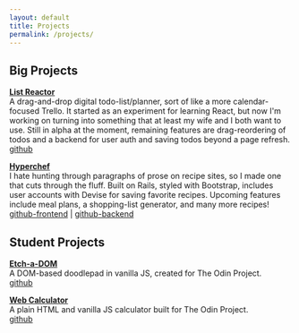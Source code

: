 ```yaml
---
layout: default
title: Projects
permalink: /projects/
---
```


## Big Projects

**[List Reactor](https://cgardn.github.io/list-reactor)**  
A drag-and-drop digital todo-list/planner, sort of like a more calendar-focused Trello. It started as an experiment for learning React, but now I'm working on turning into something that at least my wife and I both want to use. Still in alpha at the moment, remaining features are drag-reordering of todos and a backend for user auth and saving todos beyond a page refresh.  
[github](https://github.com/cgardn/list-reactor)

**[Hyperchef](https://cgardn.github.io/hyperchef/)**  
I hate hunting through paragraphs of prose on recipe sites, so I made one that cuts through the fluff. Built on Rails, styled with Bootstrap, includes user accounts with Devise for saving favorite recipes. Upcoming features include meal plans, a shopping-list generator, and many more recipes!  
[github-frontend](https://github.com/cgardn/hyperchef-frontend) | [github-backend](https://github.com/cgardn/hyperchef)


## Student Projects
**[Etch-a-DOM](https://cgardn.github.io/etch-a-sketch)**  
A DOM-based doodlepad in vanilla JS, created for The Odin Project.  
[github](https://github.com/cgardn/etch-a-sketch)  

**[Web Calculator](https://cgardn.github.io/web-calculator)**  
A plain HTML and vanilla JS calculator built for The Odin Project.  
[github](https://github.com/cgardn/web-calculator)  
